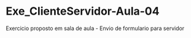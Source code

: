 # Exe_ClienteServidor-Aula-04
Exercicio proposto em sala de aula - Envio de formulario para servidor
